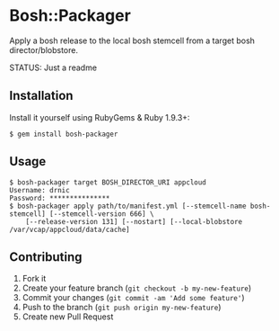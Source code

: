 # Bosh::Packager

Apply a bosh release to the local bosh stemcell from a target bosh director/blobstore.

STATUS: Just a readme

## Installation

Install it yourself using RubyGems & Ruby 1.9.3+:

```
$ gem install bosh-packager
```

## Usage

```
$ bosh-packager target BOSH_DIRECTOR_URI appcloud
Username: drnic
Password: ***************
$ bosh-packager apply path/to/manifest.yml [--stemcell-name bosh-stemcell] [--stemcell-version 666] \
    [--release-version 131] [--nostart] [--local-blobstore /var/vcap/appcloud/data/cache]
```

## Contributing

1. Fork it
2. Create your feature branch (`git checkout -b my-new-feature`)
3. Commit your changes (`git commit -am 'Add some feature'`)
4. Push to the branch (`git push origin my-new-feature`)
5. Create new Pull Request
